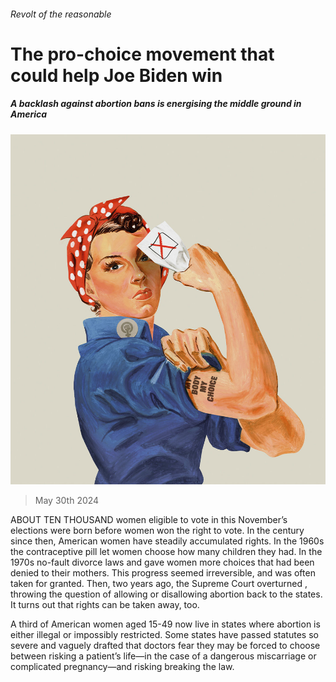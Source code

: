 ###### Revolt of the reasonable

# The pro-choice movement that could help Joe Biden win 

##### A backlash against abortion bans is energising the middle ground in America 

![image](images/20240601_LDD002_FH.jpg) 

> May 30th 2024 

ABOUT TEN THOUSAND women eligible to vote in this November’s elections were born before women won the right to vote. In the century since then, American women have steadily accumulated rights. In the 1960s the contraceptive pill let women choose how many children they had. In the 1970s no-fault divorce laws and  gave women more choices that had been denied to their mothers. This progress seemed irreversible, and was often taken for granted. Then, two years ago, the Supreme Court overturned , throwing the question of allowing or disallowing abortion back to the states. It turns out that rights can be taken away, too.

A third of American women aged 15-49 now live in states where abortion is either illegal or impossibly restricted. Some states have passed statutes so severe and vaguely drafted that doctors fear they may be forced to choose between risking a patient’s life—in the case of a dangerous miscarriage or complicated pregnancy—and risking breaking the law. 


